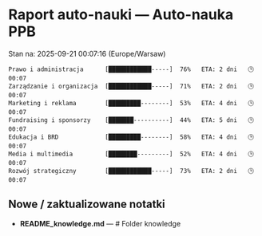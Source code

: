 # Raport auto-nauki — Auto-nauka PPB
Stan na: 2025-09-21 00:07:16 (Europe/Warsaw)

```
Prawo i administracja      [████████████-----]  76%   ETA: 2 dni   🕒 00:07
Zarządzanie i organizacja  [████████████-----]  71%   ETA: 2 dni   🕒 00:07
Marketing i reklama        [█████████--------]  53%   ETA: 4 dni   🕒 00:07
Fundraising i sponsorzy    [███████----------]  44%   ETA: 5 dni   🕒 00:07
Edukacja i BRD             [█████████--------]  58%   ETA: 4 dni   🕒 00:07
Media i multimedia         [████████---------]  52%   ETA: 4 dni   🕒 00:07
Rozwój strategiczny        [████████████-----]  73%   ETA: 2 dni   🕒 00:07
```

## Nowe / zaktualizowane notatki
- **README_knowledge.md** — # Folder knowledge
